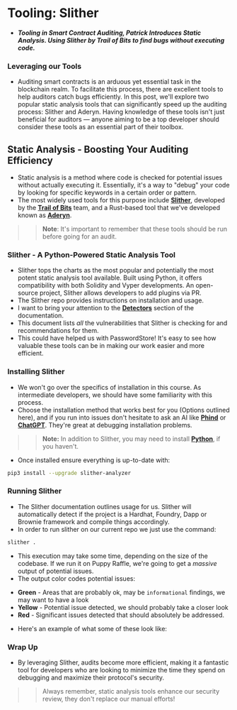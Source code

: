 # Tooling: Slither
- ***Tooling in Smart Contract Auditing, Patrick Introduces Static Analysis. Using Slither by Trail of Bits to find bugs without executing code.***

### Leveraging our Tools
- Auditing smart contracts is an arduous yet essential task in the blockchain realm. To facilitate this process, there are excellent tools to help auditors catch bugs efficiently. In this post, we'll explore two popular static analysis tools that can significantly speed up the auditing process: Slither and Aderyn. Having knowledge of these tools isn't just beneficial for auditors — anyone aiming to be a top developer should consider these tools as an essential part of their toolbox.

## Static Analysis - Boosting Your Auditing Efficiency
- Static analysis is a method where code is checked for potential issues without actually executing it. Essentially, it's a way to "debug" your code by looking for specific keywords in a certain order or pattern.
- The most widely used tools for this purpose include **[Slither](https://github.com/crytic/slither)**, developed by the **[Trail of Bits](https://www.trailofbits.com/)** team, and a Rust-based tool that we've developed known as **[Aderyn](https://github.com/Cyfrin/aderyn)**.

>> **Note**: It's important to remember that these tools should be run before going for an audit.

### Slither - A Python-Powered Static Analysis Tool
- Slither tops the charts as the most popular and potentially the most potent static analysis tool available. Built using Python, it offers compatibility with both Solidity and Vyper developments. An open-source project, Slither allows developers to add plugins via PR.
- The Slither repo provides instructions on installation and usage.
- I want to bring your attention to the **[Detectors](https://github.com/crytic/slither/wiki/Detector-Documentation)** section of the documentation.
- This document lists _all_ the vulnerabilities that Slither is checking for and recommendations for them.
- This could have helped us with PasswordStore! It's easy to see how valuable these tools can be in making our work easier and more efficient.

### Installing Slither
- We won't go over the specifics of installation in this course. As intermediate developers, we should have some familiarity with this process.
- Choose the installation method that works best for you (Options outlined here), and if you run into issues don't hesitate to ask an AI like **[Phind](https://www.phind.com/search?home=true)** or **[ChatGPT](https://chat.openai.com)**. They're great at debugging installation problems.

>> **Note:** In addition to Slither, you may need to install **[Python](https://www.python.org/downloads/)**, if you haven't.

- Once installed ensure everything is up-to-date with:

```bash
pip3 install --upgrade slither-analyzer
```

### Running Slither
- The Slither documentation outlines usage for us. Slither will automatically detect if the project is a Hardhat, Foundry, Dapp or Brownie framework and compile things accordingly.
- In order to run slither on our current repo we just use the command:

```bash
slither .
```

- This execution may take some time, depending on the size of the codebase. If we run it on Puppy Raffle, we're going to get a _massive_ output of potential issues.
- The output color codes potential issues:

* **Green** - Areas that are probably ok, may be `informational` findings, we may want to have a look
* **Yellow** - Potential issue detected, we should probably take a closer look
* **Red** - Significant issues detected that should absolutely be addressed.

- Here's an example of what some of these look like:

### Wrap Up
- By leveraging Slither, audits become more efficient, making it a fantastic tool for developers who are looking to minimize the time they spend on debugging and maximize their protocol's security.

>> Always remember, static analysis tools enhance our security review, they don't replace our manual efforts!
